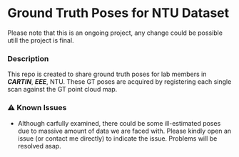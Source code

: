 # Ground Truth Poses for NTU Dataset
Please note that this is an ongoing project, any change could be possible utill the project is final.
### Description
This repo is created to share ground truth poses for lab members in ***CARTIN***, ***EEE***, NTU. These GT poses are acquired by registering each single scan against the GT point cloud map.

### :warning: Known Issues
* Although carfully examined, there could be some ill-estimated poses due to massive amount of data we are faced with. Please kindly open an issue (or contact me directly) to indicate the issue. Problems will be resolved asap.